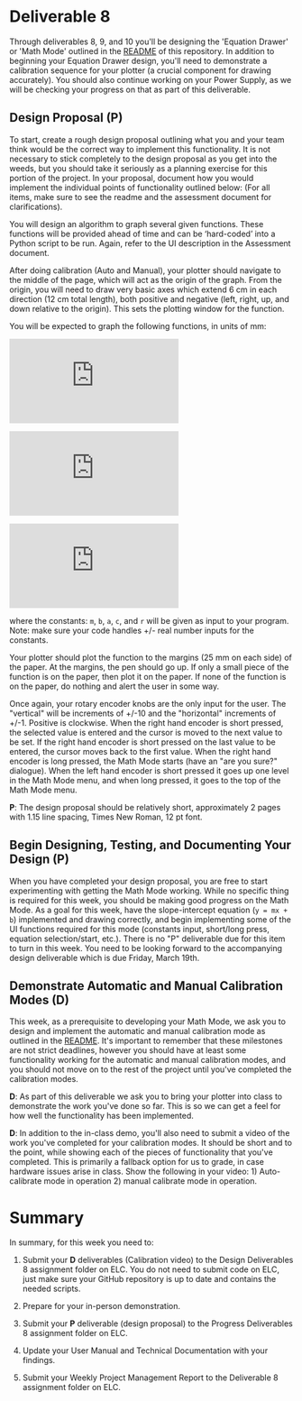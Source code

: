 # Deliverable 8

Through deliverables 8, 9, and 10 you'll be designing the 'Equation Drawer' or 'Math Mode' outlined in the [README](../README.md) of this repository. In addition to beginning your Equation Drawer design, you'll need to demonstrate a calibration sequence for your plotter (a crucial component for drawing accurately). You should also continue working on your Power Supply, as we will be checking your progress on that as part of this deliverable.

## Design Proposal (P)

To start, create a rough design proposal outlining what you and your team think would be the correct way to implement this functionality. It is not necessary to stick completely to the design proposal as you get into the weeds, but you should take it seriously as a planning exercise for this portion of the project. In your proposal, document how you would implement the individual points of functionality outlined below:  (For all items, make sure to see the readme and the assessment document for clarifications).

You will design an algorithm to graph several given functions. These functions will be provided ahead of time and can be ‘hard-coded’ into a Python script to be run. Again, refer to the UI description in the Assessment document.

After doing calibration (Auto and Manual), your plotter should navigate to the middle of the page, which will act as the origin of the graph. From the origin, you will need to draw very basic axes which extend 6 cm in each direction (12 cm total length), both positive and negative (left, right, up, and down relative to the origin).  This sets the plotting window for the function.

You will be expected to graph the following functions, in units of mm:

![eq1](https://latex.codecogs.com/png.latex?%5Cbg_white%20y%3D%20mx%20&plus;%20b)

![eq3](https://latex.codecogs.com/png.latex?%5Cbg_white%20y%20%3D%20ax%5E2%20&plus;%20bx%20&plus;%20c)

![eq4](https://latex.codecogs.com/png.latex?%5Cbg_white%20x%5E2%20&plus;%20y%5E2%20%3D%20r%5E2)

where the constants: `m`, `b`, `a`, `c`, and `r` will be given as input to your program.  Note: make sure your code handles +/- real number inputs for the constants.  

Your plotter should plot the function to the margins (25 mm on each side) of the paper. At the margins, the pen should go up. If only a small piece of the function is on the paper, then plot it on the paper. If none of the function is on the paper, do nothing and alert the user in some way.

Once again, your rotary encoder knobs are the only input for the user. The "vertical" will be increments of +/-10 and the "horizontal" increments of +/-1. Positive is clockwise. When the right hand encoder is short pressed, the selected value is entered and the cursor is moved to the next value to be set. If the right hand encoder is short pressed on the last value to be entered, the cursor moves back to the first value. When the right hand encoder is long pressed, the Math Mode starts (have an "are you sure?" dialogue). When the left hand encoder is short pressed it goes up one level in the Math Mode menu, and when long pressed, it goes to the top of the Math Mode menu.

**P**: The design proposal should be relatively short, approximately 2 pages with 1.15 line spacing, Times New Roman, 12 pt font.

## Begin Designing, Testing, and Documenting Your Design (P)

When you have completed your design proposal, you are free to start experimenting with getting the Math Mode working. While no specific thing is required for this week, you should be making good progress on the Math Mode. As a goal for this week, have the slope-intercept equation (`y = mx + b`) implemented and drawing correctly, and begin implementing some of the UI functions required for this mode (constants input, short/long press, equation selection/start, etc.). There is no "P" deliverable due for this item to turn in this week. You need to be looking forward to the accompanying design deliverable which is due Friday, March 19th.

## Demonstrate Automatic and Manual Calibration Modes (D)

This week, as a prerequisite to developing your Math Mode, we ask you to design and implement the automatic and manual calibration mode as outlined in the [README](../README.md). It's important to remember that these milestones are not strict deadlines, however you should have at least some functionality working for the automatic and manual calibration modes, and you should not move on to the rest of the project until you've completed the calibration modes.

**D**: As part of this deliverable we ask you to bring your plotter into class to demonstrate the work you've done so far. This is so we can get a feel for how well the functionality has been implemented.

**D**: In addition to the in-class demo, you'll also need to submit a video of the work you've completed for your calibration modes. It should be short and to the point, while showing each of the pieces of functionality that you've completed. This is primarily a fallback option for us to grade, in case hardware issues arise in class. Show the following in your video: 1) Auto-calibrate mode in operation 2) manual calibrate mode in operation.

# Summary

In summary, for this week you need to:

1. Submit your **D** deliverables (Calibration video) to the Design Deliverables 8 assignment folder on ELC. You do not need to submit code on ELC, just make sure your GitHub repository is up to date and contains the needed scripts.

2. Prepare for your in-person demonstration.

3. Submit your **P** deliverable (design proposal) to the Progress Deliverables 8 assignment folder on ELC.

4. Update your User Manual and Technical Documentation with your findings.

5. Submit your Weekly Project Management Report to the Deliverable 8 assignment folder on ELC.